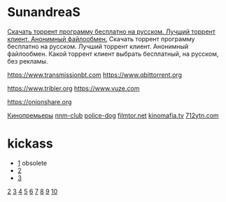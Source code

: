 SunandreaS
==========

[Скачать торрент программу бесплатно на русском. Лучший торрент клиент. Анонимный файлообмен.](https://www.youtube.com/watch?v=sa9hfxi2anw&index=9&list=LLfKUwWwKuq8iKaf3xmkZuBw) 
Скачать торрент программу бесплатно на русском. Лучший торрент клиент. Анонимный файлообмен. Какой торрент клиент выбрать бесплатный, на русском, без рекламы.

https://www.transmissionbt.com
https://www.qbittorrent.org

https://www.tribler.org
https://www.vuze.com

https://onionshare.org

[Кинопремьеры](http://telepuz.net)
[nnm-club](https://nnm-club.me)
[police-dog](http://police-dog.net)
[filmtor.net](http://filmtor.net)
[kinomafia.tv](http://kinomafia.tv)
[712ytn.com](http://712ytn.com)

kickass
=======

* [1](https://kat.cr) obsolete
* [2](https://kickass.cd)
* [3](https://kickass.mx)

[2](http://thepiratebay.se/)
[3](http://extratorrent.cc/)
[4](http://www.torrentz.eu/)
[5](http://rarbg.to/)
[6](http://1337x.to/)
[7](http://torrentfreak.com/eztv-shuts-down-after-hostile-takeover-150518/)
[8](http://www.torrenthound.com/)
[9](http://yts.ag/)
[10](http://torrentdownloads.me/)
